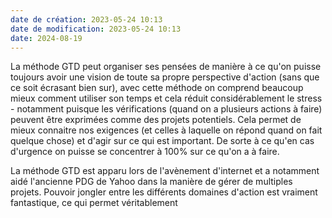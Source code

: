 ```yaml
---
date de création: 2023-05-24 10:13
date de modification: 2023-05-24 10:13
date: 2024-08-19
---
```

La méthode GTD peut organiser ses pensées de manière à ce qu'on puisse toujours avoir une vision de toute sa propre perspective d'action (sans que ce soit écrasant bien sur), avec cette méthode on comprend beaucoup mieux comment utiliser son temps et cela réduit considérablement le stress - notamment puisque les vérifications (quand on a plusieurs actions à faire) peuvent être exprimées comme des projets potentiels. 
Cela permet de mieux connaitre nos exigences (et celles à laquelle on répond quand on fait quelque chose) et d'agir sur ce qui est important. De sorte à ce qu'en cas d'urgence on puisse se concentrer à 100% sur ce qu'on a à faire.

La méthode GTD est apparu lors de l'avènement d'internet et a notamment aidé l'ancienne PDG de Yahoo dans la manière de gérer de multiples projets. 
Pouvoir jongler entre les différents domaines d'action est vraiment fantastique, ce qui permet véritablement 